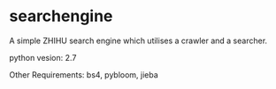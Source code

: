 # searchengine

A simple ZHIHU search engine which utilises a crawler and a searcher.

python vesion: 2.7

Other Requirements: bs4, pybloom, jieba

